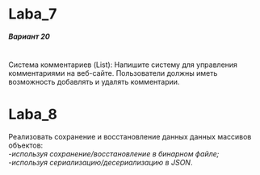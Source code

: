 # Laba_7
***Вариант 20***
#
Система комментариев (List):
Напишите систему для управления комментариями на веб-сайте. Пользователи должны иметь возможность добавлять и удалять комментарии.
# Laba_8
Реализовать сохранение и восстановление данных данных массивов объектов:<br/>
-_используя сохранение/восстановление в бинарном файле;_<br/>
-_используя сериализацию/десериализацию в JSON_.


